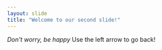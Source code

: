 ```yaml
---
layout: slide
title: "Welcome to our second slide!"
---
```

*Don't worry, be happy*
Use the left arrow to go back!
